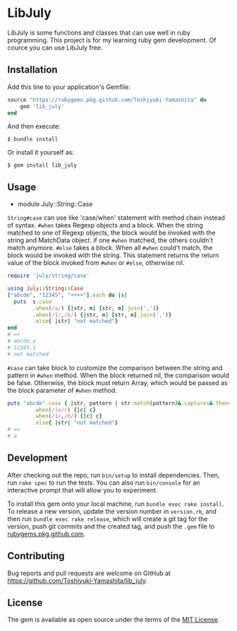 # LibJuly

LibJuly is some functions and classes that can use well in ruby programming.
This project is for my learning ruby gem development.
Of cource you can use LibJuly  free.
## Installation

Add this line to your application's Gemfile:

```ruby
source "https://rubygems.pkg.github.com/Toshiyuki-Yamashita" do
    gem 'lib_july'
end
```

And then execute:

    $ bundle install

Or install it yourself as:

    $ gem install lib_july

## Usage

* module July::String::Case

`String#case` can use like 'case/when' statement with method chain instead of syntax.
`#when` takes Regexp objects and a block.
When the string  matched to one of Regexp objects, the block would be invoked with the string and MatchData object.
if one `#when` matched, the others couldn't match anymore.
`#else` takes a block. When all `#when` could't match, the block would be invoked with the string.
This statement returns the return value of the block invoked from `#when` or `#else`, otherwise nil.

```ruby
require 'july/string/case'

using July::String::Case
["abcde", "12345", "++++"].each do |s|
  puts  s.case
        .when(/a/) {|str, m| [str, m].join(',')}
        .when(/1/,/b/) {|str, m| [str, m].join(',')}
        .else{ |str| "not matched"}
end
# =>
# abcde,a
# 12345,1
# not matched
```
`#case` can take block to customize the  comparison between the string and pattern in `#when` method.
When the block returned nil, the comparison would be false.
Otherwise, the block must return Array, which would be passed as the block parameter of `#when` method.

```ruby
puts "abcde".case { |str, pattern | str.match(pattern)&.captures&.then{_1}}
        .when(/(a)/) {|c| c}
        .when(/1/,/b/) {|c| c}
        .else{ |str| "not matched"}
# =>
# a
```



## Development

After checking out the repo, run `bin/setup` to install dependencies. Then, run `rake spec` to run the tests. You can also run `bin/console` for an interactive prompt that will allow you to experiment.

To install this gem onto your local machine, run `bundle exec rake install`. To release a new version, update the version number in `version.rb`, and then run `bundle exec rake release`, which will create a git tag for the version, push git commits and the created tag, and push the `.gem` file to [rubygems.pkg.github.com](https://rubygems.pkg.github.com/Toshiyuki-Yamashita).

## Contributing

Bug reports and pull requests are welcome on GitHub at https://github.com/Toshiyuki-Yamashita/lib_july.

## License

The gem is available as open source under the terms of the [MIT License](https://opensource.org/licenses/MIT).
